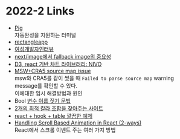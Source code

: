 <h1>2022-2 Links</h1><ul><li><a href="https://github.com/withfig/autocomplete">Pig</a><br>자동완성을 지원하는 터미널</li><li><a href="https://rectangleapp.com/">rectangleapp</a></li><li><a href="https://www.wanted.co.kr/events/21_12_s03_b01">여성개발자인터뷰</a></li><li><a href="https://dev.to/elisabethleonhardt/configure-fallback-images-in-react-and-nextjs-54ej">next/image에서 fallback image의 중요성</a></li><li><a href="https://nivo.rocks/">D3, react 기반 차트 라이브러리: NIVO</a></li><li><a href="https://github.com/mswjs/msw/issues/1030">MSW+CRA5 source map issue</a><br>msw와 CRA5를 같이 썼을 때 <code>Failed to parse source map</code> warning message를 확인할 수 있다.<br>이에대한 임시 해결방법과 원인</li><li>Bool <a href="https://soojin.ro/blog/naming-boolean-variables">변수 이름 짓기 문법</a></li><li><a href="https://2colors.colorion.co/">2개의 최적 칼라 조합을 찾아주는 사이트</a></li><li><a href="https://dev.to/droopytersen/new-react-component-pattern-compound-components-w-a-hook-jgf">react + hook + table 깔끔한 예제</a></li><li><a href="https://whoisryosuke.com/blog/2020/handling-scroll-based-animations-in-react/">Handling Scroll Based Animation in React (2-ways)</a><br>React에서 스크롤 이벤트 주는 여러 가지 방법</li></ul>